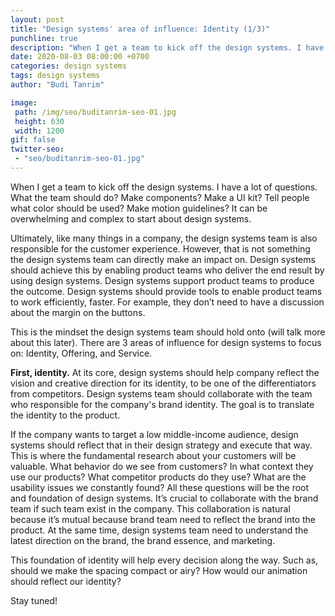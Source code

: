 ```yaml
---
layout: post
title: "Design systems' area of influence: Identity (1/3)"
punchline: true
description: "When I get a team to kick off the design systems. I have a lot of questions. What the team should do? Make components? Make a UI kit? Tell people what color should be used? Make motion guidelines? It can be overwhelming and complex to start about design systems."
date: 2020-08-03 08:00:00 +0700
categories: design systems
tags: design systems
author: "Budi Tanrim"

image:
 path: /img/seo/buditanrim-seo-01.jpg
 height: 630
 width: 1200
gif: false
twitter-seo: 
 - "seo/buditanrim-seo-01.jpg"
---
```


When I get a team to kick off the design systems. I have a lot of questions. What the team should do? Make components? Make a UI kit? Tell people what color should be used? Make motion guidelines? It can be overwhelming and complex to start about design systems.

Ultimately, like many things in a company, the design systems team is also responsible for the customer experience. However, that is not something the design systems team can directly make an impact on. Design systems should achieve this by enabling product teams who deliver the end result by using design systems. Design systems support product teams to produce the outcome. Design systems should provide tools to enable product teams to work efficiently, faster. For example, they don’t need to have a discussion about the margin on the buttons. 

This is the mindset the design systems team should hold onto (will talk more about this later). There are 3 areas of influence for design systems to focus on: Identity, Offering, and Service.

**First, identity.**
At its core, design systems should help company reflect the vision and creative direction for its identity, to be one of the differentiators from competitors. Design systems team should collaborate with the team who responsible for the company's brand identity. The goal is to translate the identity to the product.

If the company wants to target a low middle-income audience, design systems should reflect that in their design strategy and execute that way. This is where the fundamental research about your customers will be valuable. What behavior do we see from customers? In what context they use our products? What competitor products do they use? What are the usability issues we constantly found? All these questions will be the root and foundation of design systems. It’s crucial to collaborate with the brand team if such team exist in the company. This collaboration is natural because it’s mutual because brand team need to reflect the brand into the product. At the same time, design systems team need to understand the latest direction on the brand, the brand essence, and marketing.

This foundation of identity will help every decision along the way. Such as, should we make the spacing compact or airy? How would our animation should reflect our identity?

Stay tuned!


